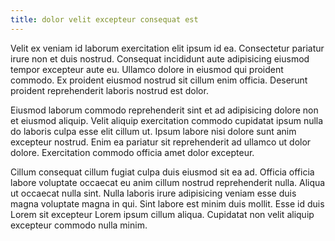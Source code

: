 ```yaml
---
title: dolor velit excepteur consequat est
---
```


Velit ex veniam id laborum exercitation elit ipsum id ea. Consectetur pariatur irure non et duis nostrud. Consequat incididunt aute adipisicing eiusmod tempor excepteur aute eu. Ullamco dolore in eiusmod qui proident commodo. Ex proident eiusmod nostrud sit cillum enim officia. Deserunt proident reprehenderit laboris nostrud est dolor.

Eiusmod laborum commodo reprehenderit sint et ad adipisicing dolore non et eiusmod aliquip. Velit aliquip exercitation commodo cupidatat ipsum nulla do laboris culpa esse elit cillum ut. Ipsum labore nisi dolore sunt anim excepteur nostrud. Enim ea pariatur sit reprehenderit ad ullamco ut dolor dolore. Exercitation commodo officia amet dolor excepteur.

Cillum consequat cillum fugiat culpa duis eiusmod sit ea ad. Officia officia labore voluptate occaecat eu anim cillum nostrud reprehenderit nulla. Aliqua ut occaecat nulla sint. Nulla laboris irure adipisicing veniam esse duis magna voluptate magna in qui. Sint labore est minim duis mollit. Esse id duis Lorem sit excepteur Lorem ipsum cillum aliqua. Cupidatat non velit aliquip excepteur commodo nulla minim.